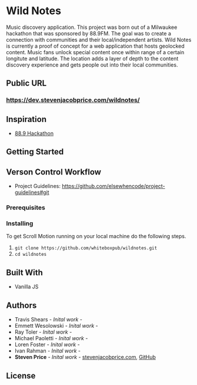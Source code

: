 # Wild Notes

Music discovery application. This project was born out of a Milwaukee hackathon that was sponsored by 88.9FM. The goal was to create a connection with communities and their local/independent artists. Wild Notes is currently a proof of concept for a web application that hosts geolocked content. Music fans unlock special content once within range of a certain longitute and latitude. The location adds a layer of depth to the content discovery experience and gets people out into their local communities.

## Public URL

### https://dev.stevenjacobprice.com/wildnotes/

## Inspiration
+ [88.9 Hackathon](http://radiomilwaukee.org/story/arts-culture/great-things-created-88nines-first-hackathon/)

## Getting Started

## Verson Control Workflow

+ Project Guidelines: https://github.com/elsewhencode/project-guidelines#git

### Prerequisites

### Installing

To get Scroll Motion running on your local machine do the following steps.

1. ```git clone https://github.com/whiteboxpub/wildnotes.git```
2. ```cd wildnotes```

## Built With
* Vanilla JS

## Authors
+ Travis Shears - *Inital work* -
+ Emmett Wesolowski - *Inital work* -
+ Ray Toler - *Inital work* -
+ Michael Paoletti - *Inital work* -
+ Loren Foster - *Inital work* -
+ Ivan Rahman - *Inital work* -
+ **Steven Price** - *Inital work* - [stevenjacobprice.com](https://www.stevenjacobprice.com/), [GitHub](https://github.com/whiteboxpub)

## License